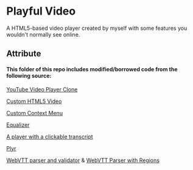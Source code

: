 # Playful Video
A HTML5-based video player created by myself with some features you wouldn't normally see online.
## Attribute
#### This folder of this repo includes modified/borrowed code from the following source:
[YouTube Video Player Clone](https://github.com/WebDevSimplified/youtube-video-player-clone)

[Custom HTML5 Video](https://github.com/Freshman-tech/custom-html5-video)

[Custom Context Menu](https://codepen.io/dcode-software/pen/dgpNKE)

[Equalizer](https://codepen.io/rajwosa/pen/qBBXexE)

[A player with a clickable transcript](http://masf-html5.blogspot.com/2016/04/html5-player-with-clickable-transcript.html)

[Plyr](https://github.com/sampotts/plyr)

[WebVTT parser and validator](https://github.com/w3c/webvtt.js) & [WebVTT Parser with Regions](https://github.com/silviapfeiffer/WebVTT-with-regions)
